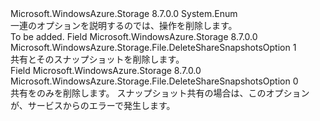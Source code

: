 <Type Name="DeleteShareSnapshotsOption" FullName="Microsoft.WindowsAzure.Storage.File.DeleteShareSnapshotsOption">
  <TypeSignature Language="C#" Value="public enum DeleteShareSnapshotsOption" />
  <TypeSignature Language="ILAsm" Value=".class public auto ansi sealed DeleteShareSnapshotsOption extends System.Enum" />
  <TypeSignature Language="DocId" Value="T:Microsoft.WindowsAzure.Storage.File.DeleteShareSnapshotsOption" />
  <TypeSignature Language="VB.NET" Value="Public Enum DeleteShareSnapshotsOption" />
  <TypeSignature Language="F#" Value="type DeleteShareSnapshotsOption = " />
  <AssemblyInfo>
    <AssemblyName>Microsoft.WindowsAzure.Storage</AssemblyName>
    <AssemblyVersion>8.7.0.0</AssemblyVersion>
  </AssemblyInfo>
  <Base>
    <BaseTypeName>System.Enum</BaseTypeName>
  </Base>
  <Docs>
    <summary>
            一連のオプションを説明するのでは、操作を削除します。
            </summary>
    <remarks>To be added.</remarks>
  </Docs>
  <Members>
    <Member MemberName="IncludeSnapshots">
      <MemberSignature Language="C#" Value="IncludeSnapshots" />
      <MemberSignature Language="ILAsm" Value=".field public static literal valuetype Microsoft.WindowsAzure.Storage.File.DeleteShareSnapshotsOption IncludeSnapshots = int32(1)" />
      <MemberSignature Language="DocId" Value="F:Microsoft.WindowsAzure.Storage.File.DeleteShareSnapshotsOption.IncludeSnapshots" />
      <MemberSignature Language="VB.NET" Value="IncludeSnapshots" />
      <MemberSignature Language="F#" Value="IncludeSnapshots = 1" Usage="Microsoft.WindowsAzure.Storage.File.DeleteShareSnapshotsOption.IncludeSnapshots" />
      <MemberType>Field</MemberType>
      <AssemblyInfo>
        <AssemblyName>Microsoft.WindowsAzure.Storage</AssemblyName>
        <AssemblyVersion>8.7.0.0</AssemblyVersion>
      </AssemblyInfo>
      <ReturnValue>
        <ReturnType>Microsoft.WindowsAzure.Storage.File.DeleteShareSnapshotsOption</ReturnType>
      </ReturnValue>
      <MemberValue>1</MemberValue>
      <Docs>
        <summary>
            共有とそのスナップショットを削除します。
            </summary>
      </Docs>
    </Member>
    <Member MemberName="None">
      <MemberSignature Language="C#" Value="None" />
      <MemberSignature Language="ILAsm" Value=".field public static literal valuetype Microsoft.WindowsAzure.Storage.File.DeleteShareSnapshotsOption None = int32(0)" />
      <MemberSignature Language="DocId" Value="F:Microsoft.WindowsAzure.Storage.File.DeleteShareSnapshotsOption.None" />
      <MemberSignature Language="VB.NET" Value="None" />
      <MemberSignature Language="F#" Value="None = 0" Usage="Microsoft.WindowsAzure.Storage.File.DeleteShareSnapshotsOption.None" />
      <MemberType>Field</MemberType>
      <AssemblyInfo>
        <AssemblyName>Microsoft.WindowsAzure.Storage</AssemblyName>
        <AssemblyVersion>8.7.0.0</AssemblyVersion>
      </AssemblyInfo>
      <ReturnValue>
        <ReturnType>Microsoft.WindowsAzure.Storage.File.DeleteShareSnapshotsOption</ReturnType>
      </ReturnValue>
      <MemberValue>0</MemberValue>
      <Docs>
        <summary>
            共有をのみを削除します。 スナップショット共有の場合は、このオプションが、サービスからのエラーで発生します。
            </summary>
      </Docs>
    </Member>
  </Members>
</Type>